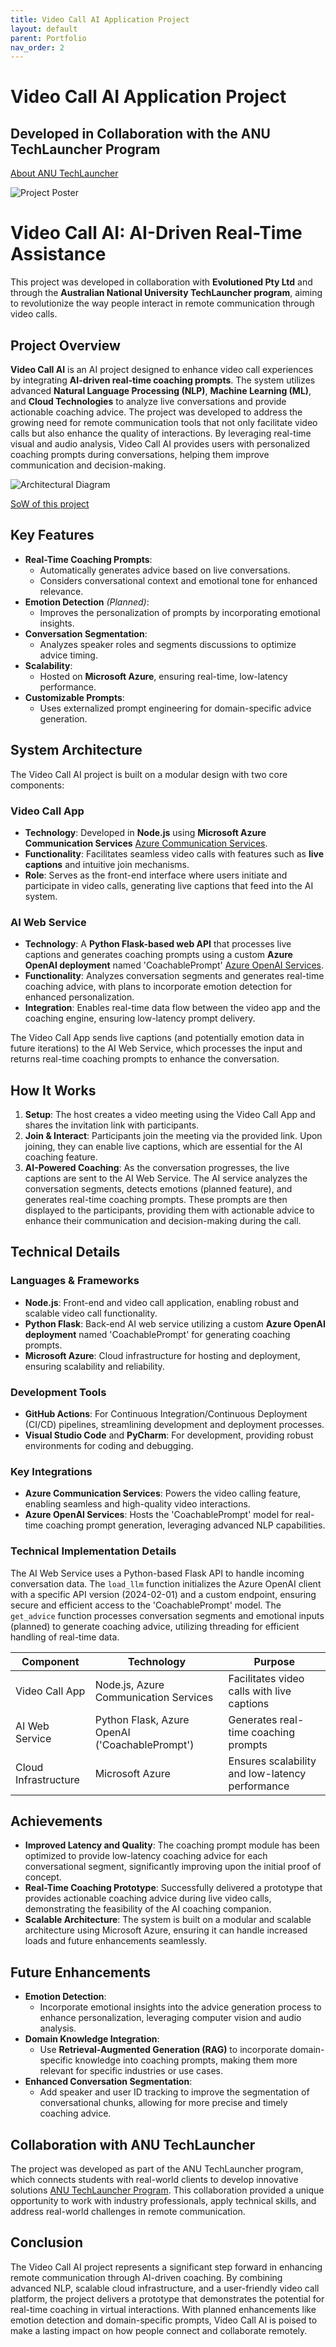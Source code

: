 ```yaml
---
title: Video Call AI Application Project
layout: default
parent: Portfolio
nav_order: 2
---
```


# Video Call AI Application Project
## Developed in Collaboration with the ANU TechLauncher Program

[About ANU TechLauncher](https://comp.anu.edu.au/TechLauncher/)

![Project Poster](./assets/images/portfolio/poster.jpg)

# Video Call AI: AI-Driven Real-Time Assistance

This project was developed in collaboration with **Evolutioned Pty Ltd** and through the **Australian National University TechLauncher program**, aiming to revolutionize the way people interact in remote communication through video calls.

## Project Overview

**Video Call AI** is an AI project designed to enhance video call experiences by integrating **AI-driven real-time coaching prompts**. The system utilizes advanced **Natural Language Processing (NLP)**, **Machine Learning (ML)**, and **Cloud Technologies** to analyze live conversations and provide actionable coaching advice. The project was developed to address the growing need for remote communication tools that not only facilitate video calls but also enhance the quality of interactions. By leveraging real-time visual and audio analysis, Video Call AI provides users with personalized coaching prompts during conversations, helping them improve communication and decision-making.



![Architectural Diagram](BaekCheolKim.github.io\assets\images\portfolio\architecture-diagram.jpg)

[SoW of this project](https://drive.google.com/file/d/16n2vd1aOY1eGbfnfABO5Is-Y0BlR0hyF/view?usp=drive_link)

## Key Features

- **Real-Time Coaching Prompts**:
  - Automatically generates advice based on live conversations.
  - Considers conversational context and emotional tone for enhanced relevance.
- **Emotion Detection** *(Planned)*:
  - Improves the personalization of prompts by incorporating emotional insights.
- **Conversation Segmentation**:
  - Analyzes speaker roles and segments discussions to optimize advice timing.
- **Scalability**:
  - Hosted on **Microsoft Azure**, ensuring real-time, low-latency performance.
- **Customizable Prompts**:
  - Uses externalized prompt engineering for domain-specific advice generation.

## System Architecture

The Video Call AI project is built on a modular design with two core components:

### Video Call App
- **Technology**: Developed in **Node.js** using **Microsoft Azure Communication Services** [Azure Communication Services](https://azure.microsoft.com/en-us/services/communication-services/).
- **Functionality**: Facilitates seamless video calls with features such as **live captions** and intuitive join mechanisms.
- **Role**: Serves as the front-end interface where users initiate and participate in video calls, generating live captions that feed into the AI system.

### AI Web Service
- **Technology**: A **Python Flask-based web API** that processes live captions and generates coaching prompts using a custom **Azure OpenAI deployment** named 'CoachablePrompt' [Azure OpenAI Services](https://azure.microsoft.com/en-us/products/ai-services/openai-service/).
- **Functionality**: Analyzes conversation segments and generates real-time coaching advice, with plans to incorporate emotion detection for enhanced personalization.
- **Integration**: Enables real-time data flow between the video app and the coaching engine, ensuring low-latency prompt delivery.

The Video Call App sends live captions (and potentially emotion data in future iterations) to the AI Web Service, which processes the input and returns real-time coaching prompts to enhance the conversation.

## How It Works

1. **Setup**: The host creates a video meeting using the Video Call App and shares the invitation link with participants.
2. **Join & Interact**: Participants join the meeting via the provided link. Upon joining, they can enable live captions, which are essential for the AI coaching feature.
3. **AI-Powered Coaching**: As the conversation progresses, the live captions are sent to the AI Web Service. The AI service analyzes the conversation segments, detects emotions (planned feature), and generates real-time coaching prompts. These prompts are then displayed to the participants, providing them with actionable advice to enhance their communication and decision-making during the call.

## Technical Details

### Languages & Frameworks
- **Node.js**: Front-end and video call application, enabling robust and scalable video call functionality.
- **Python Flask**: Back-end AI web service utilizing a custom **Azure OpenAI deployment** named 'CoachablePrompt' for generating coaching prompts.
- **Microsoft Azure**: Cloud infrastructure for hosting and deployment, ensuring scalability and reliability.

### Development Tools
- **GitHub Actions**: For Continuous Integration/Continuous Deployment (CI/CD) pipelines, streamlining development and deployment processes.
- **Visual Studio Code** and **PyCharm**: For development, providing robust environments for coding and debugging.

### Key Integrations
- **Azure Communication Services**: Powers the video calling feature, enabling seamless and high-quality video interactions.
- **Azure OpenAI Services**: Hosts the 'CoachablePrompt' model for real-time coaching prompt generation, leveraging advanced NLP capabilities.

### Technical Implementation Details
The AI Web Service uses a Python-based Flask API to handle incoming conversation data. The `load_llm` function initializes the Azure OpenAI client with a specific API version (2024-02-01) and a custom endpoint, ensuring secure and efficient access to the 'CoachablePrompt' model. The `get_advice` function processes conversation segments and emotional inputs (planned) to generate coaching advice, utilizing threading for efficient handling of real-time data.

| Component | Technology | Purpose |
|-----------|------------|---------|
| Video Call App | Node.js, Azure Communication Services | Facilitates video calls with live captions |
| AI Web Service | Python Flask, Azure OpenAI ('CoachablePrompt') | Generates real-time coaching prompts |
| Cloud Infrastructure | Microsoft Azure | Ensures scalability and low-latency performance |

## Achievements

- **Improved Latency and Quality**: The coaching prompt module has been optimized to provide low-latency coaching advice for each conversational segment, significantly improving upon the initial proof of concept.
- **Real-Time Coaching Prototype**: Successfully delivered a prototype that provides actionable coaching advice during live video calls, demonstrating the feasibility of the AI coaching companion.
- **Scalable Architecture**: The system is built on a modular and scalable architecture using Microsoft Azure, ensuring it can handle increased loads and future enhancements seamlessly.

## Future Enhancements

- **Emotion Detection**:
  - Incorporate emotional insights into the advice generation process to enhance personalization, leveraging computer vision and audio analysis.
- **Domain Knowledge Integration**:
  - Use **Retrieval-Augmented Generation (RAG)** to incorporate domain-specific knowledge into coaching prompts, making them more relevant for specific industries or use cases.
- **Enhanced Conversation Segmentation**:
  - Add speaker and user ID tracking to improve the segmentation of conversational chunks, allowing for more precise and timely coaching advice.

## Collaboration with ANU TechLauncher

The project was developed as part of the ANU TechLauncher program, which connects students with real-world clients to develop innovative solutions [ANU TechLauncher Program](https://comp.anu.edu.au/TechLauncher/). This collaboration provided a unique opportunity to work with industry professionals, apply technical skills, and address real-world challenges in remote communication.

## Conclusion

The Video Call AI project represents a significant step forward in enhancing remote communication through AI-driven coaching. By combining advanced NLP, scalable cloud infrastructure, and a user-friendly video call platform, the project delivers a prototype that demonstrates the potential for real-time coaching in virtual interactions. With planned enhancements like emotion detection and domain-specific prompts, Video Call AI is poised to make a lasting impact on how people connect and collaborate remotely.

